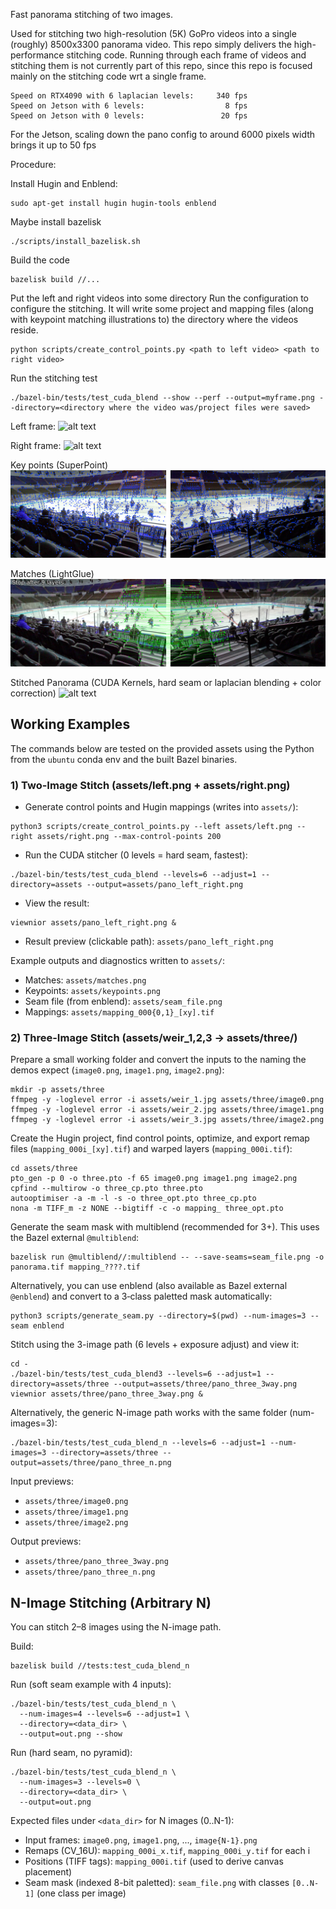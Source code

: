 Fast panorama stitching of two images.

Used for stitching two high-resolution (5K) GoPro videos into a single (roughly) 8500x3300 panorama video.
This repo simply delivers the high-performance stitching code.  Running through each frame of videos and stitching them is not currently part of this repo, since this repo is focused mainly on the stitching code wrt a single frame.

```
Speed on RTX4090 with 6 laplacian levels:     340 fps
Speed on Jetson with 6 levels:                  8 fps
Speed on Jetson with 0 levels:                 20 fps
```

For the Jetson, scaling down the pano config to around 6000 pixels width brings it up to 50 fps

Procedure:

Install Hugin and Enblend:
```
sudo apt-get install hugin hugin-tools enblend
```

Maybe install bazelisk
```
./scripts/install_bazelisk.sh
```

Build the code
```
bazelisk build //...
```

Put the left and right videos into some directory
Run the configuration to configure the stitching. 
It will write some project and mapping files (along with keypoint matching illustrations to) the directory where the videos reside.
```
python scripts/create_control_points.py <path to left video> <path to right video>
```
 
Run the stitching test
```
./bazel-bin/tests/test_cuda_blend --show --perf --output=myframe.png --directory=<directory where the video was/project files were saved>
```

Left frame:
![alt text](./assets/left.png)

Right frame:
![alt text](./assets/right.png)

Key points (SuperPoint)
![alt text](./assets/keypoints.png)

Matches (LightGlue)
![alt text](./assets/matches.png)

Stitched Panorama (CUDA Kernels, hard seam or laplacian blending + color correction)
![alt text](./assets/s.png)

## Working Examples

The commands below are tested on the provided assets using the Python from the `ubuntu` conda env and the built Bazel binaries.

### 1) Two-Image Stitch (assets/left.png + assets/right.png)

- Generate control points and Hugin mappings (writes into `assets/`):
```
python3 scripts/create_control_points.py --left assets/left.png --right assets/right.png --max-control-points 200
```
- Run the CUDA stitcher (0 levels = hard seam, fastest):
```
./bazel-bin/tests/test_cuda_blend --levels=6 --adjust=1 --directory=assets --output=assets/pano_left_right.png
```
- View the result:
```
viewnior assets/pano_left_right.png &
```
- Result preview (clickable path): `assets/pano_left_right.png`

Example outputs and diagnostics written to `assets/`:
- Matches: `assets/matches.png`
- Keypoints: `assets/keypoints.png`
- Seam file (from enblend): `assets/seam_file.png`
- Mappings: `assets/mapping_000{0,1}_[xy].tif`

### 2) Three-Image Stitch (assets/weir_1,2,3 → assets/three/)

Prepare a small working folder and convert the inputs to the naming the demos expect (`image0.png`, `image1.png`, `image2.png`):
```
mkdir -p assets/three
ffmpeg -y -loglevel error -i assets/weir_1.jpg assets/three/image0.png
ffmpeg -y -loglevel error -i assets/weir_2.jpg assets/three/image1.png
ffmpeg -y -loglevel error -i assets/weir_3.jpg assets/three/image2.png
```

Create the Hugin project, find control points, optimize, and export remap files (`mapping_000i_[xy].tif`) and warped layers (`mapping_000i.tif`):
```
cd assets/three
pto_gen -p 0 -o three.pto -f 65 image0.png image1.png image2.png
cpfind --multirow -o three_cp.pto three.pto
autooptimiser -a -m -l -s -o three_opt.pto three_cp.pto
nona -m TIFF_m -z NONE --bigtiff -c -o mapping_ three_opt.pto
```

Generate the seam mask with multiblend (recommended for 3+). This uses the Bazel external `@multiblend`:
```
bazelisk run @multiblend//:multiblend -- --save-seams=seam_file.png -o panorama.tif mapping_????.tif
```
Alternatively, you can use enblend (also available as Bazel external `@enblend`) and convert to a 3‑class paletted mask automatically:
```
python3 scripts/generate_seam.py --directory=$(pwd) --num-images=3 --seam enblend
```

Stitch using the 3-image path (6 levels + exposure adjust) and view it:
```
cd -
./bazel-bin/tests/test_cuda_blend3 --levels=6 --adjust=1 --directory=assets/three --output=assets/three/pano_three_3way.png
viewnior assets/three/pano_three_3way.png &
```

Alternatively, the generic N-image path works with the same folder (num-images=3):
```
./bazel-bin/tests/test_cuda_blend_n --levels=6 --adjust=1 --num-images=3 --directory=assets/three --output=assets/three/pano_three_n.png
```

Input previews:
- `assets/three/image0.png`
- `assets/three/image1.png`
- `assets/three/image2.png`

Output previews:
- `assets/three/pano_three_3way.png`
- `assets/three/pano_three_n.png`

## N-Image Stitching (Arbitrary N)

You can stitch 2–8 images using the N-image path.

Build:
```
bazelisk build //tests:test_cuda_blend_n
```

Run (soft seam example with 4 inputs):
```
./bazel-bin/tests/test_cuda_blend_n \
  --num-images=4 --levels=6 --adjust=1 \
  --directory=<data_dir> \
  --output=out.png --show
```

Run (hard seam, no pyramid):
```
./bazel-bin/tests/test_cuda_blend_n \
  --num-images=3 --levels=0 \
  --directory=<data_dir> \
  --output=out.png
```

Expected files under `<data_dir>` for N images (0..N-1):
- Input frames: `image0.png`, `image1.png`, ..., `image{N-1}.png`
- Remaps (CV_16U): `mapping_000i_x.tif`, `mapping_000i_y.tif` for each i
- Positions (TIFF tags): `mapping_000i.tif` (used to derive canvas placement)
- Seam mask (indexed 8-bit paletted): `seam_file.png` with classes `[0..N-1]` (one class per image)

